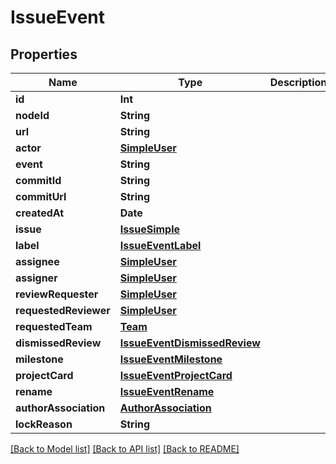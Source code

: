# IssueEvent

## Properties
Name | Type | Description | Notes
------------ | ------------- | ------------- | -------------
**id** | **Int** |  | 
**nodeId** | **String** |  | 
**url** | **String** |  | 
**actor** | [**SimpleUser**](SimpleUser.md) |  | 
**event** | **String** |  | 
**commitId** | **String** |  | 
**commitUrl** | **String** |  | 
**createdAt** | **Date** |  | 
**issue** | [**IssueSimple**](IssueSimple.md) |  | [optional] 
**label** | [**IssueEventLabel**](IssueEventLabel.md) |  | [optional] 
**assignee** | [**SimpleUser**](SimpleUser.md) |  | [optional] 
**assigner** | [**SimpleUser**](SimpleUser.md) |  | [optional] 
**reviewRequester** | [**SimpleUser**](SimpleUser.md) |  | [optional] 
**requestedReviewer** | [**SimpleUser**](SimpleUser.md) |  | [optional] 
**requestedTeam** | [**Team**](Team.md) |  | [optional] 
**dismissedReview** | [**IssueEventDismissedReview**](IssueEventDismissedReview.md) |  | [optional] 
**milestone** | [**IssueEventMilestone**](IssueEventMilestone.md) |  | [optional] 
**projectCard** | [**IssueEventProjectCard**](IssueEventProjectCard.md) |  | [optional] 
**rename** | [**IssueEventRename**](IssueEventRename.md) |  | [optional] 
**authorAssociation** | [**AuthorAssociation**](AuthorAssociation.md) |  | [optional] 
**lockReason** | **String** |  | [optional] 

[[Back to Model list]](../README.md#documentation-for-models) [[Back to API list]](../README.md#documentation-for-api-endpoints) [[Back to README]](../README.md)


